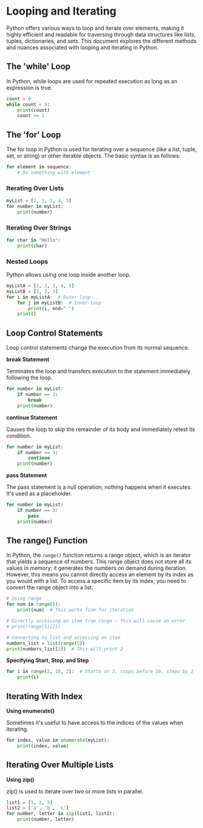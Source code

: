 # Looping and Iterating

Python offers various ways to loop and iterate over elements, making it highly efficient and readable for traversing through data structures like lists, tuples, dictionaries, and sets. This document explores the different methods and nuances associated with looping and iterating in Python.

## The 'while' Loop

In Python, while loops are used for repeated execution as long as an expression is true.

```python
count = 0
while count < 5:
    print(count)
    count += 1
```

## The 'for' Loop

The for loop in Python is used for iterating over a sequence (like a list, tuple, set, or string) or other iterable objects. The basic syntax is as follows:

```python
for element in sequence:
    # Do something with element
```

### Iterating Over Lists

```python
myList = [1, 2, 3, 4, 5]
for number in myList:
    print(number)
```

### Iterating Over Strings

```python
for char in "Hello":
    print(char)
```

### Nested Loops

Python allows using one loop inside another loop.

```python
myListA = [1, 2, 3, 4, 5]
myListB = [1, 2, 3]
for i in myListA:  # Outer loop
    for j in myListB:  # Inner loop
        print(i, end=" ")
    print()
```


## Loop Control Statements

Loop control statements change the execution from its normal sequence.

**break Statement**

Terminates the loop and transfers execution to the statement immediately following the loop.

```python
for number in myList:
    if number == 3:
        break
    print(number)
```

**continue Statement**

Causes the loop to skip the remainder of its body and immediately retest its condition.

```python
for number in myList:
    if number == 3:
        continue
    print(number)
```

**pass Statement**

The pass statement is a null operation; nothing happens when it executes. It's used as a placeholder.

```python
for number in myList:
    if number == 3:
        pass
    print(number)
```

## The range() Function

In Python, the `range()` function returns a range object, which is an iterator that yields a sequence of numbers. This range object does not store all its values in memory; it generates the numbers on demand during iteration. However, this means you cannot directly access an element by its index as you would with a list. To access a specific item by its index, you need to convert the range object into a list.

```python
# Using range
for num in range(5):
    print(num)  # This works fine for iteration

# Directly accessing an item from range - This will cause an error
# print(range(5)[2])

# Converting to list and accessing an item
numbers_list = list(range(5))
print(numbers_list[2])  # This will print 2
```

**Specifying Start, Stop, and Step**

```python
for i in range(2, 10, 2):  # Starts at 2, stops before 10, steps by 2
    print(i)
```

## Iterating With Index

**Using enumerate()**

Sometimes it's useful to have access to the indices of the values when iterating.

```python
for index, value in enumerate(myList):
    print(index, value)
```
## Iterating Over Multiple Lists

**Using zip()**

zip() is used to iterate over two or more lists in parallel.

```python
list1 = [1, 2, 3]
list2 = ['a', 'b', 'c']
for number, letter in zip(list1, list2):
    print(number, letter)
```